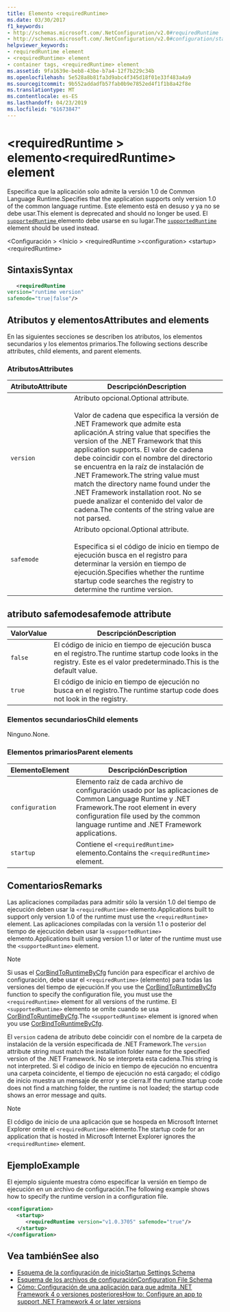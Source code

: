 ```yaml
---
title: Elemento <requiredRuntime>
ms.date: 03/30/2017
f1_keywords:
- http://schemas.microsoft.com/.NetConfiguration/v2.0#requiredRuntime
- http://schemas.microsoft.com/.NetConfiguration/v2.0#configuration/startup/requiredRuntime
helpviewer_keywords:
- requiredRuntime element
- <requiredRuntime> element
- container tags, <requiredRuntime> element
ms.assetid: 9fa1639e-beb8-43be-b7a4-12f7b229c34b
ms.openlocfilehash: 5e528a8b81fa3d9abc4f345d18f01e33f483a4a9
ms.sourcegitcommit: 9b552addadfb57fab0b9e7852ed4f1f1b8a42f8e
ms.translationtype: MT
ms.contentlocale: es-ES
ms.lasthandoff: 04/23/2019
ms.locfileid: "61673847"
---
```

# <a name="requiredruntime-element"></a><span data-ttu-id="a5cab-102">\<requiredRuntime > elemento</span><span class="sxs-lookup"><span data-stu-id="a5cab-102">\<requiredRuntime> element</span></span>

<span data-ttu-id="a5cab-103">Especifica que la aplicación solo admite la versión 1.0 de Common Language Runtime.</span><span class="sxs-lookup"><span data-stu-id="a5cab-103">Specifies that the application supports only version 1.0 of the common language runtime.</span></span> <span data-ttu-id="a5cab-104">Este elemento está en desuso y ya no se debe usar.</span><span class="sxs-lookup"><span data-stu-id="a5cab-104">This element is deprecated and should no longer be used.</span></span> <span data-ttu-id="a5cab-105">El [ `supportedRuntime` ](supportedruntime-element.md) elemento debe usarse en su lugar.</span><span class="sxs-lookup"><span data-stu-id="a5cab-105">The [`supportedRuntime`](supportedruntime-element.md) element should be used instead.</span></span>

<span data-ttu-id="a5cab-106">\<Configuración > \<Inicio > \<requiredRuntime ></span><span class="sxs-lookup"><span data-stu-id="a5cab-106">\<configuration> \<startup> \<requiredRuntime></span></span>

## <a name="syntax"></a><span data-ttu-id="a5cab-107">Sintaxis</span><span class="sxs-lookup"><span data-stu-id="a5cab-107">Syntax</span></span>

```xml
   <requiredRuntime  
version="runtime version"
safemode="true|false"/>
```

## <a name="attributes-and-elements"></a><span data-ttu-id="a5cab-108">Atributos y elementos</span><span class="sxs-lookup"><span data-stu-id="a5cab-108">Attributes and elements</span></span>

<span data-ttu-id="a5cab-109">En las siguientes secciones se describen los atributos, los elementos secundarios y los elementos primarios.</span><span class="sxs-lookup"><span data-stu-id="a5cab-109">The following sections describe attributes, child elements, and parent elements.</span></span>

### <a name="attributes"></a><span data-ttu-id="a5cab-110">Atributos</span><span class="sxs-lookup"><span data-stu-id="a5cab-110">Attributes</span></span>

|<span data-ttu-id="a5cab-111">Atributo</span><span class="sxs-lookup"><span data-stu-id="a5cab-111">Attribute</span></span>|<span data-ttu-id="a5cab-112">Descripción</span><span class="sxs-lookup"><span data-stu-id="a5cab-112">Description</span></span>|
|---------------|-----------------|
|`version`|<span data-ttu-id="a5cab-113">Atributo opcional.</span><span class="sxs-lookup"><span data-stu-id="a5cab-113">Optional attribute.</span></span><br /><br /> <span data-ttu-id="a5cab-114">Valor de cadena que especifica la versión de .NET Framework que admite esta aplicación.</span><span class="sxs-lookup"><span data-stu-id="a5cab-114">A string value that specifies the version of the .NET Framework that this application supports.</span></span> <span data-ttu-id="a5cab-115">El valor de cadena debe coincidir con el nombre del directorio se encuentra en la raíz de instalación de .NET Framework.</span><span class="sxs-lookup"><span data-stu-id="a5cab-115">The string value must match the directory name found under the .NET Framework installation root.</span></span> <span data-ttu-id="a5cab-116">No se puede analizar el contenido del valor de cadena.</span><span class="sxs-lookup"><span data-stu-id="a5cab-116">The contents of the string value are not parsed.</span></span>|
|`safemode`|<span data-ttu-id="a5cab-117">Atributo opcional.</span><span class="sxs-lookup"><span data-stu-id="a5cab-117">Optional attribute.</span></span><br /><br /> <span data-ttu-id="a5cab-118">Especifica si el código de inicio en tiempo de ejecución busca en el registro para determinar la versión en tiempo de ejecución.</span><span class="sxs-lookup"><span data-stu-id="a5cab-118">Specifies whether the runtime startup code searches the registry to determine the runtime version.</span></span>|

## <a name="safemode-attribute"></a><span data-ttu-id="a5cab-119">atributo safemode</span><span class="sxs-lookup"><span data-stu-id="a5cab-119">safemode attribute</span></span>

|<span data-ttu-id="a5cab-120">Valor</span><span class="sxs-lookup"><span data-stu-id="a5cab-120">Value</span></span>|<span data-ttu-id="a5cab-121">Descripción</span><span class="sxs-lookup"><span data-stu-id="a5cab-121">Description</span></span>|
|-----------|-----------------|
|`false`|<span data-ttu-id="a5cab-122">El código de inicio en tiempo de ejecución busca en el registro.</span><span class="sxs-lookup"><span data-stu-id="a5cab-122">The runtime startup code looks in the registry.</span></span> <span data-ttu-id="a5cab-123">Este es el valor predeterminado.</span><span class="sxs-lookup"><span data-stu-id="a5cab-123">This is the default value.</span></span>|
|`true`|<span data-ttu-id="a5cab-124">El código de inicio en tiempo de ejecución no busca en el registro.</span><span class="sxs-lookup"><span data-stu-id="a5cab-124">The runtime startup code does not look in the registry.</span></span>|

### <a name="child-elements"></a><span data-ttu-id="a5cab-125">Elementos secundarios</span><span class="sxs-lookup"><span data-stu-id="a5cab-125">Child elements</span></span>

<span data-ttu-id="a5cab-126">Ninguno.</span><span class="sxs-lookup"><span data-stu-id="a5cab-126">None.</span></span>

### <a name="parent-elements"></a><span data-ttu-id="a5cab-127">Elementos primarios</span><span class="sxs-lookup"><span data-stu-id="a5cab-127">Parent elements</span></span>

|<span data-ttu-id="a5cab-128">Elemento</span><span class="sxs-lookup"><span data-stu-id="a5cab-128">Element</span></span>|<span data-ttu-id="a5cab-129">Descripción</span><span class="sxs-lookup"><span data-stu-id="a5cab-129">Description</span></span>|
|-------------|-----------------|
|`configuration`|<span data-ttu-id="a5cab-130">Elemento raíz de cada archivo de configuración usado por las aplicaciones de Common Language Runtime y .NET Framework.</span><span class="sxs-lookup"><span data-stu-id="a5cab-130">The root element in every configuration file used by the common language runtime and .NET Framework applications.</span></span>|
|`startup`|<span data-ttu-id="a5cab-131">Contiene el `<requiredRuntime>` elemento.</span><span class="sxs-lookup"><span data-stu-id="a5cab-131">Contains the `<requiredRuntime>` element.</span></span>|

## <a name="remarks"></a><span data-ttu-id="a5cab-132">Comentarios</span><span class="sxs-lookup"><span data-stu-id="a5cab-132">Remarks</span></span>
 <span data-ttu-id="a5cab-133">Las aplicaciones compiladas para admitir sólo la versión 1.0 del tiempo de ejecución deben usar la `<requiredRuntime>` elemento.</span><span class="sxs-lookup"><span data-stu-id="a5cab-133">Applications built to support only version 1.0 of the runtime must use the `<requiredRuntime>` element.</span></span> <span data-ttu-id="a5cab-134">Las aplicaciones compiladas con la versión 1.1 o posterior del tiempo de ejecución deben usar la `<supportedRuntime>` elemento.</span><span class="sxs-lookup"><span data-stu-id="a5cab-134">Applications built using version 1.1 or later of the runtime must use the `<supportedRuntime>` element.</span></span>

> [!NOTE]
> <span data-ttu-id="a5cab-135">Si usas el [CorBindToRuntimeByCfg](../../../unmanaged-api/hosting/corbindtoruntimebycfg-function.md) función para especificar el archivo de configuración, debe usar el `<requiredRuntime>` (elemento) para todas las versiones del tiempo de ejecución.</span><span class="sxs-lookup"><span data-stu-id="a5cab-135">If you use the [CorBindToRuntimeByCfg](../../../unmanaged-api/hosting/corbindtoruntimebycfg-function.md) function to specify the configuration file, you must use the `<requiredRuntime>` element for all versions of the runtime.</span></span> <span data-ttu-id="a5cab-136">El `<supportedRuntime>` elemento se omite cuando se usa [CorBindToRuntimeByCfg](../../../unmanaged-api/hosting/corbindtoruntimebycfg-function.md).</span><span class="sxs-lookup"><span data-stu-id="a5cab-136">The `<supportedRuntime>` element is ignored when you use [CorBindToRuntimeByCfg](../../../unmanaged-api/hosting/corbindtoruntimebycfg-function.md).</span></span>

 <span data-ttu-id="a5cab-137">El `version` cadena de atributo debe coincidir con el nombre de la carpeta de instalación de la versión especificada de .NET Framework.</span><span class="sxs-lookup"><span data-stu-id="a5cab-137">The `version` attribute string must match the installation folder name for the specified version of the .NET Framework.</span></span> <span data-ttu-id="a5cab-138">No se interpreta esta cadena.</span><span class="sxs-lookup"><span data-stu-id="a5cab-138">This string is not interpreted.</span></span> <span data-ttu-id="a5cab-139">Si el código de inicio en tiempo de ejecución no encuentra una carpeta coincidente, el tiempo de ejecución no está cargado; el código de inicio muestra un mensaje de error y se cierra.</span><span class="sxs-lookup"><span data-stu-id="a5cab-139">If the runtime startup code does not find a matching folder, the runtime is not loaded; the startup code shows an error message and quits.</span></span>

> [!NOTE]
> <span data-ttu-id="a5cab-140">El código de inicio de una aplicación que se hospeda en Microsoft Internet Explorer omite el `<requiredRuntime>` elemento.</span><span class="sxs-lookup"><span data-stu-id="a5cab-140">The startup code for an application that is hosted in Microsoft Internet Explorer ignores the `<requiredRuntime>` element.</span></span>

## <a name="example"></a><span data-ttu-id="a5cab-141">Ejemplo</span><span class="sxs-lookup"><span data-stu-id="a5cab-141">Example</span></span>

<span data-ttu-id="a5cab-142">El ejemplo siguiente muestra cómo especificar la versión en tiempo de ejecución en un archivo de configuración.</span><span class="sxs-lookup"><span data-stu-id="a5cab-142">The following example shows how to specify the runtime version in a configuration file.</span></span>

```xml
<configuration>
   <startup>
      <requiredRuntime version="v1.0.3705" safemode="true"/>
   </startup>
</configuration>
```

## <a name="see-also"></a><span data-ttu-id="a5cab-143">Vea también</span><span class="sxs-lookup"><span data-stu-id="a5cab-143">See also</span></span>

- [<span data-ttu-id="a5cab-144">Esquema de la configuración de inicio</span><span class="sxs-lookup"><span data-stu-id="a5cab-144">Startup Settings Schema</span></span>](index.md)
- [<span data-ttu-id="a5cab-145">Esquema de los archivos de configuración</span><span class="sxs-lookup"><span data-stu-id="a5cab-145">Configuration File Schema</span></span>](../index.md)
- [<span data-ttu-id="a5cab-146">Cómo: Configuración de una aplicación para que admita .NET Framework 4 o versiones posteriores</span><span class="sxs-lookup"><span data-stu-id="a5cab-146">How to: Configure an app to support .NET Framework 4 or later versions</span></span>](../../../migration-guide/how-to-configure-an-app-to-support-net-framework-4-or-4-5.md)